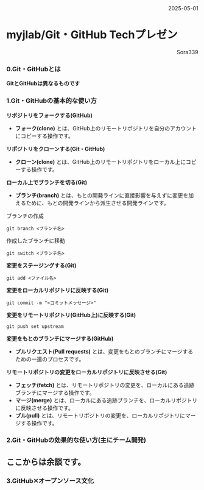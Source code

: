 <div align="right">2025-05-01</div>

# myjlab/Git・GitHub Techプレゼン
<div align="right">Sora339</div>

### 0.Git・GitHubとは
**GitとGitHubは異なるものです**

### 1.Git・GitHubの基本的な使い方
**リポジトリをフォークする(GitHub)**
- **フォーク(clone)** とは、GitHub上のリモートリポジトリを自分のアカウントにコピーする操作です。

**リポジトリをクローンする(Git・GitHub)**
- **クローン(clone)** とは、GitHub上のリモートリポジトリをローカル上にコピーする操作です。

**ローカル上でブランチを切る(Git)**
- **ブランチ(branch)** とは、もとの開発ラインに直接影響を与えずに変更を加えるために、もとの開発ラインから派生させる開発ラインです。

ブランチの作成

```git branch <ブランチ名>```

作成したブランチに移動

```git switch <ブランチ名>```

**変更をステージングする(Git)**
  
```git add <ファイル名>```

**変更をローカルリポジトリに反映する(Git)**

```git commit -m "<コミットメッセージ>"```

**変更をリモートリポジトリ(GitHub上)に反映する(Git)**

```git push set upstream```

**変更をもとのブランチにマージする(GitHub)**
- **プルリクエスト(Pull requests)** とは、変更をもとのブランチにマージするための一連のプロセスです。
  
**リモートリポジトリの変更をローカルリポジトリに反映させる(Git)**
- **フェッチ(fetch)** とは、リモートリポジトリの変更を、ローカルにある追跡ブランチにマージする操作です。
- **マージ(merge)** とは、ローカルにある追跡ブランチを、ローカルリポジトリに反映させる操作です。
- **プル(pull)** とは、リモートリポジトリの変更を、ローカルリポジトリにマージする操作です。

### 2.Git・GitHubの効果的な使い方(主にチーム開発)

## ここからは余談です。

### 3.GitHub✕オープンソース文化

